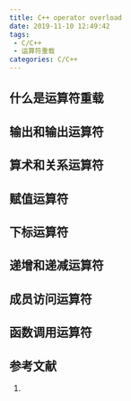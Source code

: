 ```yaml
---
title: C++ operator overload
date: 2019-11-10 12:49:42
tags:
 - C/C++
 - 运算符重载
categories: C/C++
---
```


## 什么是运算符重载

## 输出和输出运算符

## 算术和关系运算符

## 赋值运算符

## 下标运算符

## 递增和递减运算符

## 成员访问运算符

## 函数调用运算符

## 参考文献
1.
